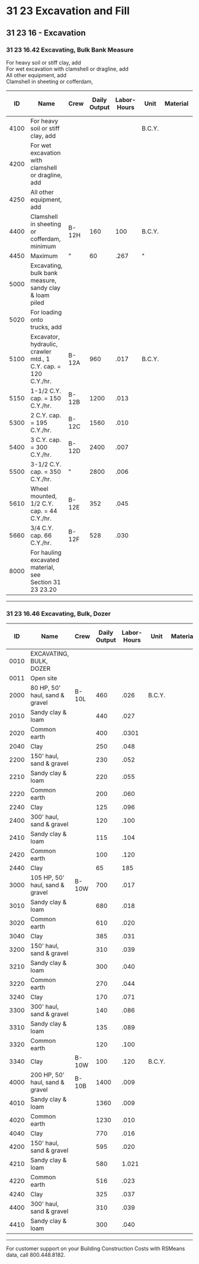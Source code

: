 # 31 23 Excavation and Fill

## 31 23 16 - Excavation

### 31 23 16.42 Excavating, Bulk Bank Measure

For heavy soil or stiff clay, add  
For wet excavation with clamshell or dragline, add  
All other equipment, add  
Clamshell in sheeting or cofferdam,

| ID    | Name                                                                 | Crew   | Daily Output | Labor-Hours | Unit   | Material | Labor  | Equipment | Total  | Total Incl O&P |
|-------|----------------------------------------------------------------------|--------|--------------|-------------|--------|----------|--------|-----------|--------|----------------|
| 4100  | For heavy soil or stiff clay, add                                    |        |              |             | B.C.Y. |          |        |           |        | 60 %           |
| 4200  | For wet excavation with clamshell or dragline, add                   |        |              |             |        |          |        |           |        | 100 %          |
| 4250  | All other equipment, add                                             |        |              |             |        |          |        |           |        | 50 %           |
| 4400  | Clamshell in sheeting or cofferdam, minimum                          | B-12H  | 160          | 100         | B.C.Y. |          | 5.45   | 7.65      | 13.10  | 16.50          |
| 4450  | Maximum                                                              | "      | 60           | .267        | "      |          | 14.55  | 20.50     | 35.05  | 44             |
| 5000  | Excavating, bulk bank measure, sandy clay & loam piled               |        |              |             |        |          |        |           |        |                |
| 5020  | For loading onto trucks, add                                         |        |              |             |        |          |        |           |        | 15 %           |
| 5100  | Excavator, hydraulic, crawler mtd., 1 C.Y. cap. = 120 C.Y./hr.       | B-12A  | 960          | .017        | B.C.Y. |          | .91    | .95       | 1.86   | 2.40           |
| 5150  | 1-1/2 C.Y. cap. = 150 C.Y./hr.                                      | B-12B  | 1200         | .013        |        |          | .73    | .82       | 1.55   | 1.99           |
| 5300  | 2 C.Y. cap. = 195 C.Y./hr.                                          | B-12C  | 1560         | .010        |        |          | .56    | .62       | 1.18   | 1.51           |
| 5400  | 3 C.Y. cap. = 300 C.Y./hr.                                          | B-12D  | 2400         | .007        |        |          | .36    | .94       | 1.30   | 1.57           |
| 5500  | 3-1/2 C.Y. cap. = 350 C.Y./hr.                                      | "      | 2800         | .006        |        |          | .31    | .80       | 1.11   | 1.34           |
| 5610  | Wheel mounted, 1/2 C.Y. cap. = 44 C.Y./hr.                          | B-12E  | 352          | .045        |        |          | 2.48   | 1.86      | 4.34   | 5.75           |
| 5660  | 3/4 C.Y. cap. 66 C.Y./hr.                                           | B-12F  | 528          | .030        |        |          | 1.65   | 1.66      | 3.31   | 4.28           |
| 8000  | For hauling excavated material, see Section 31 23 23.20              |        |              |             |        |          |        |           |        |                |

---

### 31 23 16.46 Excavating, Bulk, Dozer

| ID    | Name                                                                 | Crew   | Daily Output | Labor-Hours | Unit   | Material | Labor  | Equipment | Total  | Total Incl O&P |
|-------|----------------------------------------------------------------------|--------|--------------|-------------|--------|----------|--------|-----------|--------|----------------|
| 0010  | EXCAVATING, BULK, DOZER                                              |        |              |             |        |          |        |           |        |                |
| 0011  | Open site                                                            |        |              |             |        |          |        |           |        |                |
| 2000  | 80 HP, 50' haul, sand & gravel                                       | B-10L  | 460          | .026        | B.C.Y. |          | 1.45   | 1.16      | 2.61   | 3.43           |
| 2010  | Sandy clay & loam                                                    |        | 440          | .027        |        |          | 1.51   | 1.22      | 2.73   | 3.59           |
| 2020  | Common earth                                                         |        | 400          | .0301       |        |          | 1.661  | 1.34      | 3      | 3.95           |
| 2040  | Clay                                                                 |        | 250          | .048        |        |          | 2.66   | 2.14      | 4.80   | 6.30           |
| 2200  | 150' haul, sand & gravel                                             |        | 230          | .052        |        |          | 2.89   | 2.33      | 5.22   | 6.85           |
| 2210  | Sandy clay & loam                                                    |        | 220          | .055        |        |          | 3.03   | 2.43      | 5.46   | 7.20           |
| 2220  | Common earth                                                         |        | 200          | .060        |        |          | 3.33   | 2.68      | 6.01   | 7.90           |
| 2240  | Clay                                                                 |        | 125          | .096        |        |          | 5.35   | 4.29      | 9.64   | 12.60          |
| 2400  | 300' haul, sand & gravel                                             |        | 120          | .100        |        |          | 5.55   | 4.46      | 10.01  | 13.15          |
| 2410  | Sandy clay & loam                                                    |        | 115          | .104        |        |          | 5.80   | 4.66      | 10.46  | 13.70          |
| 2420  | Common earth                                                         |        | 100          | .120        |        |          | 6.65   | 5.35      | 12     | 15.80          |
| 2440  | Clay                                                                 |        | 65           | 185         |        |          | 10.25  | 8.25      | 18.50  | 24.50          |
| 3000  | 105 HP, 50' haul, sand & gravel                                      | B-10W  | 700          | .017        |        |          | .95    | .94       | 1.89   | 2.445          |
| 3010  | Sandy clay & loam                                                    |        | 680          | .018        |        |          | .98    | .97       | 1.95   | 2.53           |
| 3020  | Common earth                                                         |        | 610          | .020        |        |          | 1.09   | 1.08      | 2.17   | 2.81           |
| 3040  | Clay                                                                 |        | 385          | .031        |        |          | 1.73   | 1.71      | 3.44   | 4.46           |
| 3200  | 150' haul, sand & gravel                                             |        | 310          | .039        |        |          | 2.15   | 2.13      | 4.28   | 5.55           |
| 3210  | Sandy clay & loam                                                    |        | 300          | .040        |        |          | 2.22   | 2.20      | 4.42   | 5.70           |
| 3220  | Common earth                                                         |        | 270          | .044        |        |          | 2.47   | 2.44      | 4.91   | 6.35           |
| 3240  | Clay                                                                 |        | 170          | .071        |        |          | 3.92   | 3.88      | 7.80   | 10.10          |
| 3300  | 300' haul, sand & gravel                                             |        | 140          | .086        |        |          | 4.75   | 4.71      | 9.46   | 12.25          |
| 3310  | Sandy clay & loam                                                    |        | 135          | .089        |        |          | 4.93   | 4.89      | 9.82   | 12.75          |
| 3320  | Common earth                                                         |        | 120          | .100        |        |          | 5.55   | 5.50      | 11.05  | 14.30          |
| 3340  | Clay                                                                 | B-10W  | 100          | .120        | B.C.Y. |          | 6.65   | 6.60      | 13.25  | 17.15          |
| 4000  | 200 HP, 50' haul, sand & gravel                                      | B-10B  | 1400         | .009        |        |          | .48    | .96       | 1.44   | 1.77           |
| 4010  | Sandy clay & loam                                                    |        | 1360         | .009        |        |          | .49    | .99       | 1.48   | 1.82           |
| 4020  | Common earth                                                         |        | 1230         | .010        |        |          | .54    | 1.10      | 1.64   | 2232           |
| 4040  | Clay                                                                 |        | 770          | .016        |        |          | .86    | 1.75      | 2.61   | 3.22           |
| 4200  | 150' haul, sand & gravel                                             |        | 595          | .020        |        |          | 1.12   | 2.27      | 3.39   | 4.15           |
| 4210  | Sandy clay & loam                                                    |        | 580          | 1.021       |        |          | 1.15   | 2.33      | 3.48   | 4.27           |
| 4220  | Common earth                                                         |        | 516          | .023        |        |          | 1.29   | 2.61      | 3.90   | 4.79           |
| 4240  | Clay                                                                 |        | 325          | .037        |        |          | 2.05   | 4.15      | 6.20   | 7.60           |
| 4400  | 300' haul, sand & gravel                                             |        | 310          | .039        |        |          | 2.15   | 4.35      | 6.50   | 8              |
| 4410  | Sandy clay & loam                                                    |        | 300          | .040        |        |          | 2.22   | 4.50      | 6.72   | 8.25           |

---

For customer support on your Building Construction Costs with RSMeans data, call 800.448.8182.
